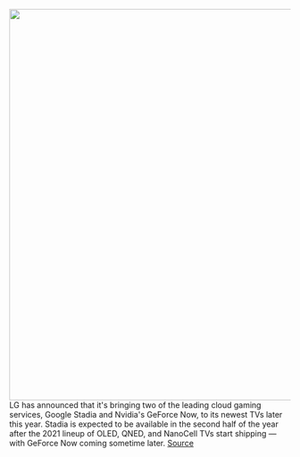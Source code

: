 <img src='https://cdn.vox-cdn.com/thumbor/3DR39mSem11kOctTZvD35W9LiGY=/0x0:2040x1360/1200x800/filters:focal(860x620:1186x946)/cdn.vox-cdn.com/uploads/chorus_image/image/68649117/akrales_191113_3779_0319.0.jpg' width='700px' /><br/>
LG has announced that it's bringing two of the leading cloud gaming services, Google Stadia and Nvidia's GeForce Now, to its newest TVs later this year. Stadia is expected to be available in the second half of the year after the 2021 lineup of OLED, QNED, and NanoCell TVs start shipping — with GeForce Now coming sometime later.
<a href='https://www.theverge.com/2021/1/11/22224359/google-stadia-nvidia-geforce-now-lg-tv-2021'> Source <a/>